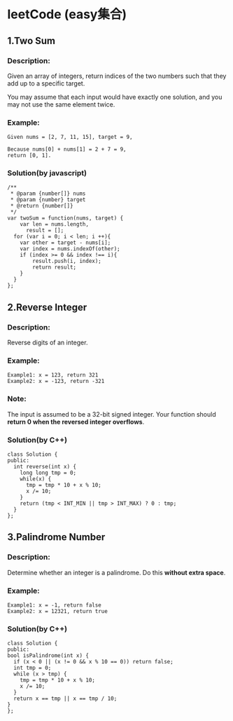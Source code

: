 # leetCode (easy集合)
## 1.Two Sum
### Description:
Given an array of integers, return indices of the two numbers such that they add up to a specific target.

You may assume that each input would have exactly one solution, and you may not use the same element twice.
### Example:
	Given nums = [2, 7, 11, 15], target = 9,

	Because nums[0] + nums[1] = 2 + 7 = 9,
	return [0, 1].
### Solution(by **javascript**)
	/**
	 * @param {number[]} nums
	 * @param {number} target
	 * @return {number[]}
	 */
	var twoSum = function(nums, target) {
		var len = nums.length,
	      result = [];
	  for (var i = 0; i < len; i ++){
	    var other = target - nums[i];
	    var index = nums.indexOf(other);
	    if (index >= 0 && index !== i){
	    	result.push(i, index);
	    	return result;
	    }
	  }
	};
## 2.Reverse Integer
### Description:
Reverse digits of an integer.
### Example:
	Example1: x = 123, return 321
	Example2: x = -123, return -321
### Note:
The input is assumed to be a 32-bit signed integer. Your function should **return 0 when the reversed integer overflows**.
### Solution(by **C++**)
	class Solution {
	public:
	  int reverse(int x) {
	    long long tmp = 0;
	    while(x) {
	      tmp = tmp * 10 + x % 10;
	      x /= 10;
	    }
	    return (tmp < INT_MIN || tmp > INT_MAX) ? 0 : tmp;
	  }
	};
## 3.Palindrome Number
### Description:
Determine whether an integer is a palindrome. Do this **without extra space**.
### Example:
	Example1: x = -1, return false
	Example2: x = 12321, return true
### Solution(by **C++**)
	class Solution {
	public:
    bool isPalindrome(int x) {
      if (x < 0 || (x != 0 && x % 10 == 0)) return false;
      int tmp = 0;
      while (x > tmp) {
        tmp = tmp * 10 + x % 10;
        x /= 10;
      }
      return x == tmp || x == tmp / 10;
    }
	};

